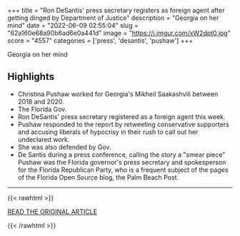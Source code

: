 +++
title = "Ron DeSantis' press secretary registers as foreign agent after getting dinged by Department of Justice"
description = "Georgia on her mind"
date = "2022-06-09 02:55:04"
slug = "62a160e68a90b6ad6e0a441d"
image = "https://i.imgur.com/xW2dpt0.jpg"
score = "4557"
categories = ['press', 'desantis', 'pushaw']
+++

Georgia on her mind

## Highlights

- Christina Pushaw worked for Georgia's Mikheil Saakashvili between 2018 and 2020.
- The Florida Gov.
- Ron DeSantis' press secretary registered as a foreign agent this week.
- Pushaw responded to the report by retweeting conservative supporters and accusing liberals of hypocrisy in their rush to call out her undeclared work.
- She was also defended by Gov.
- De Santis during a press conference, calling the story a "smear piece" Pushaw was the Florida governor's press secretary and spokesperson for the Florida Republican Party, who is a frequent subject of the pages of the Florida Open Source blog, the Palm Beach Post.

---

{{< rawhtml >}}
  <p class="article-category">
    <a target="_blank" href="https://www.orlandoweekly.com/news/ron-desantis-press-secretary-registers-as-foreign-agent-after-getting-dinged-by-department-of-justice-31772487">READ THE ORIGINAL ARTICLE</a>
  </p>
{{< /rawhtml >}}
